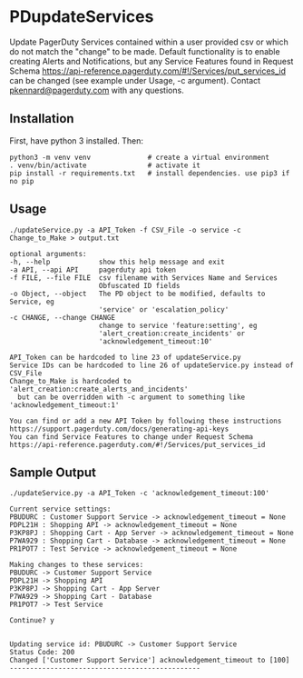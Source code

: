 # PDupdateServices

Update PagerDuty Services contained within a user provided csv or which do not match the "change" to be made. Default functionality is to enable creating Alerts and Notifications, but any Service Features found in Request Schema https://api-reference.pagerduty.com/#!/Services/put_services_id can be changed (see example under Usage, -c argument). Contact pkennard@pagerduty.com with any questions.

## Installation

First, have python 3 installed. Then:

    python3 -m venv venv              # create a virtual environment
    . venv/bin/activate               # activate it
    pip install -r requirements.txt   # install dependencies. use pip3 if no pip

## Usage

    ./updateService.py -a API_Token -f CSV_File -o service -c Change_to_Make > output.txt

    optional arguments:
    -h, --help            show this help message and exit
    -a API, --api API     pagerduty api token
    -f FILE, --file FILE  csv filename with Services Name and Services
                          Obfuscated ID fields
    -o Object, --object   The PD object to be modified, defaults to Service, eg
                          'service' or 'escalation_policy'
    -c CHANGE, --change CHANGE
                          change to service 'feature:setting', eg
                          'alert_creation:create_incidents' or
                          'acknowledgement_timeout:10'

    API_Token can be hardcoded to line 23 of updateService.py
    Service IDs can be hardcoded to line 26 of updateService.py instead of CSV_File
    Change_to_Make is hardcoded to 'alert_creation:create_alerts_and_incidents'
      but can be overridden with -c argument to something like 'acknowledgement_timeout:1'

    You can find or add a new API Token by following these instructions https://support.pagerduty.com/docs/generating-api-keys
    You can find Service Features to change under Request Schema https://api-reference.pagerduty.com/#!/Services/put_services_id 
    
## Sample Output
    ./updateService.py -a API_Token -c 'acknowledgement_timeout:100'

    Current service settings:
    PBUDURC : Customer Support Service -> acknowledgement_timeout = None
    PDPL21H : Shopping API -> acknowledgement_timeout = None
    P3KP8PJ : Shopping Cart - App Server -> acknowledgement_timeout = None
    P7WA929 : Shopping Cart - Database -> acknowledgement_timeout = None
    PR1POT7 : Test Service -> acknowledgement_timeout = None
    
    Making changes to these services:
    PBUDURC -> Customer Support Service
    PDPL21H -> Shopping API
    P3KP8PJ -> Shopping Cart - App Server
    P7WA929 -> Shopping Cart - Database
    PR1POT7 -> Test Service

    Continue? y


    Updating service id: PBUDURC -> Customer Support Service
    Status Code: 200
    Changed ['Customer Support Service'] acknowledgement_timeout to [100]
    -----------------------------------------------
